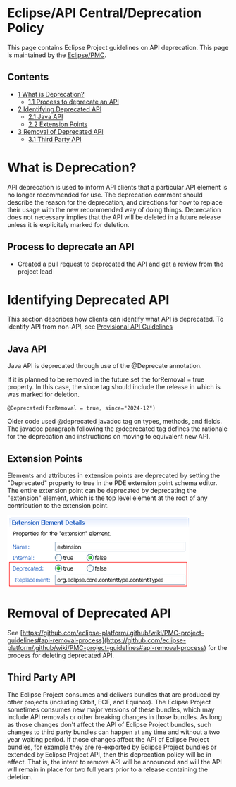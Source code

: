 Eclipse/API Central/Deprecation Policy
======================================

This page contains Eclipse Project guidelines on API deprecation. 
This page is maintained by the [Eclipse/PMC](https://eclipse.dev/eclipse/team-leaders.php).

Contents
--------

*   [1 What is Deprecation?](#What-is-Deprecation.3F)
    *   [1.1 Process to deprecate an API](#Process-to-deprecate-an-API)
*   [2 Identifying Deprecated API](#Identifying-Deprecated-API)
    *   [2.1 Java API](#Java-API)
    *   [2.2 Extension Points](#Extension-Points)
*   [3 Removal of Deprecated API](#Removal-of-Deprecated-API)
    *   [3.1 Third Party API](#Third-Party-API)


What is Deprecation?
====================

API deprecation is used to inform API clients that a particular API element is no longer recommended for use. 
The deprecation comment should describe the reason for the deprecation, and directions for how to replace their usage with the new recommended way of doing things.
Deprecation does not necessary implies that the API will be deleted in a future release unless it is explicitely marked for deletion.

Process to deprecate an API
---------------------------

*   Created a pull request to deprecated the API and get a review from the project lead

Identifying Deprecated API
==========================

This section describes how clients can identify what API is deprecated. 
To identify API from non-API, see [Provisional API Guidelines](https://github.com/eclipse-platform/eclipse.platform/blob/master/docs/Provisional_API_Guidelines.md)

Java API
--------

Java API is deprecated through use of the @Deprecate annotation.

If it is planned to be removed in the future set the forRemoval = true property.
In this case, the since tag should include the release in which is was marked for deletion.

	@Deprecated(forRemoval = true, since="2024-12")


Older code used @deprecated javadoc tag on types, methods, and fields. 
The javadoc paragraph following the @deprecated tag defines the rationale for the deprecation and instructions on moving to equivalent new API.

Extension Points
----------------

Elements and attributes in extension points are deprecated by setting the "Deprecated" property to true in the PDE extension point schema editor. 
The entire extension point can be deprecated by deprecating the "extension" element, which is the top level element at the root of any contribution to the extension point.

![Schema-deprecation.png](https://raw.githubusercontent.com/eclipse-platform/eclipse.platform/master/docs/images/Schema-deprecation.png)

Removal of Deprecated API
=========================

See [https://github.com/eclipse-platform/.github/wiki/PMC-project-guidelines#api-removal-process](https://github.com/eclipse-platform/.github/wiki/PMC-project-guidelines#api-removal-process) for the process for deleting deprecated API.

Third Party API
---------------

The Eclipse Project consumes and delivers bundles that are produced by other projects (including Orbit, ECF, and Equinox). The Eclipse Project sometimes consumes new major versions of these bundles, which may include API removals or other breaking changes in those bundles. As long as those changes don't affect the API of Eclipse Project bundles, such changes to third party bundles can happen at any time and without a two year waiting period. If those changes affect the API of Eclipse Project bundles, for example they are re-exported by Eclipse Project bundles or extended by Eclipse Project API, then this deprecation policy will be in effect. That is, the intent to remove API will be announced and will the API will remain in place for two full years prior to a release containing the deletion.
